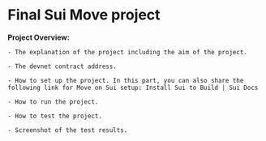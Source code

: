 # Final Sui Move project


**Project Overview:**


    - The explanation of the project including the aim of the project.

    - The devnet contract address.

    - How to set up the project. In this part, you can also share the following link for Move on Sui setup: Install Sui to Build | Sui Docs

    - How to run the project.

    - How to test the project.

    - Screenshot of the test results.
